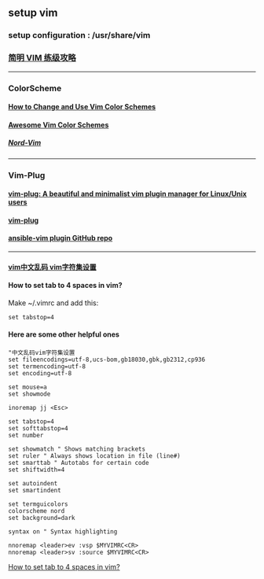 ## setup vim

### setup configuration :     /usr/share/vim

### [简明 VIM 练级攻略](https://coolshell.cn/articles/5426.html)

---
### ColorScheme

#### [How to Change and Use Vim Color Schemes](https://phoenixnap.com/kb/vim-color-schemes)

#### [Awesome Vim Color Schemes](https://github.com/rafi/awesome-vim-colorschemes)

   ##### [Nord-Vim](https://github.com/arcticicestudio/nord-vim)

---
### Vim-Plug

#### [vim-plug: A beautiful and minimalist vim plugin manager for Linux/Unix users](https://www.cyberciti.biz/programming/vim-plug-a-beautiful-and-minimalist-vim-plugin-manager-for-unix-and-linux-users/)

#### [vim-plug](https://github.com/junegunn/vim-plug)

#### [ansible-vim plugin GitHub repo](https://github.com/pearofducks/ansible-vim)

---


#### [vim中文乱码 vim字符集设置](https://blog.51cto.com/niuben/3028731)

#### How to set tab to 4 spaces in vim?

   Make ~/.vimrc and add this:
   
    set tabstop=4
    
#### Here are some other helpful ones

    "中文乱码vim字符集设置
    set fileencodings=utf-8,ucs-bom,gb18030,gbk,gb2312,cp936
    set termencoding=utf-8
    set encoding=utf-8

    set mouse=a
    set showmode

    inoremap jj <Esc>

    set tabstop=4
    set softtabstop=4
    set number

    set showmatch " Shows matching brackets
    set ruler " Always shows location in file (line#)
    set smarttab " Autotabs for certain code
    set shiftwidth=4

    set autoindent
    set smartindent

    set termguicolors
    colorscheme nord
    set background=dark

    syntax on " Syntax highlighting

    nnoremap <leader>ev :vsp $MYVIMRC<CR>
    nnoremap <leader>sv :source $MYVIMRC<CR>



[How to set tab to 4 spaces in vim?](https://superuser.com/questions/505937/how-to-set-tab-to-4-spaces-in-vim)
